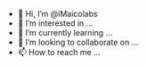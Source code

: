 - 👋 Hi, I’m @iMaicolabs
- 👀 I’m interested in ...
- 🌱 I’m currently learning ...
- 💞️ I’m looking to collaborate on ...
- 📫 How to reach me ...

<!---
iMaicolabs/iMaicolabs is a ✨ special ✨ repository because its `README.md` (this file) appears on your GitHub profile.
You can click the Preview link to take a look at your changes.
--->

